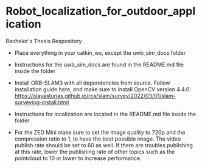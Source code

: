 # Robot_localization_for_outdoor_application
Bachelor's Thesis Respository

- Place everything in your catkin_ws, except the uwb_sim_docs folder
- Instructions for the uwb_sim_docs are found in the README.md file inside the folder

- Install ORB-SLAM3 with all dependencies from source. Follow installation guide here, and make sure to install OpenCV version 4.4.0: https://olayasturias.github.io/ros/slam/survey/2022/03/01/slam-surveying-install.html 
- Instructions for localization are located in the README.md file inside the folder

- For the ZED Mini make sure to set the image quality to 720p and the compression ratio to 1, to have the best possible image. The video publish rate should be set to 60 as well. If there are troubles publishing at this rate, lower the publishing rate of other topics such as the pointcloud to 10 or lower to increase performance.
